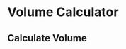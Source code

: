 <script setup>
  import CalcPicker from '../components/calc-picker.vue'

  const solidVolumeData = [
    { id: 0, title: 'Cube', calcUrl: 'c-20220716.172000808-e3d-05f451-553bb2' },
    { id: 1, title: 'Cuboid', calcUrl: 'c-20220626.220641144-e3d-05f4d1-5d8b7a' },
    { id: 2, title: 'Sphere', calcUrl: 'c-20220626.223910362-e3d-0de427-5119fd' },
    { id: 3, title: 'Cylinder', calcUrl: 'c-20220611.175626449-e3d-037420-51bb56' },
    { id: 4, title: 'Cone', calcUrl: 'c-20220716.174601925-e3d-0c9401-563802' },
    
  ];

</script>

# Volume Calculator

## Calculate Volume
<CalcPicker :calcsData = "solidVolumeData" :iframeHeight="960"></CalcPicker>
